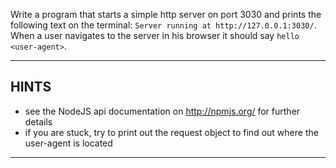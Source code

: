 Write a program that starts a simple http server on port 3030 and prints the following text on the terminal: `Server running at http://127.0.0.1:3030/`. When a user navigates to the server in his browser it should say `hello <user-agent>`.

----------------------------------------------------------------------
## HINTS

* see the NodeJS api documentation on http://npmjs.org/ for further details
* if you are stuck, try to print out the request object to find out where the user-agent is located

----------------------------------------------------------------------
